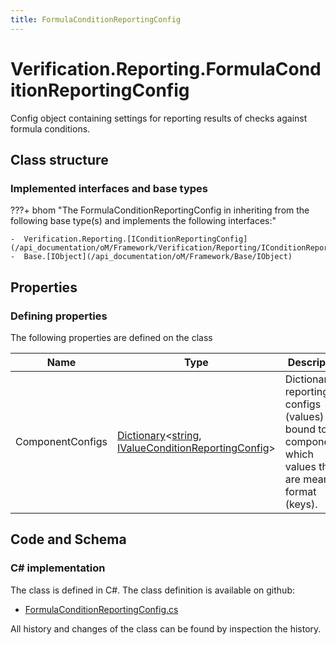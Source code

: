```yaml
---
title: FormulaConditionReportingConfig
---
```


# Verification.Reporting.FormulaConditionReportingConfig

Config object containing settings for reporting results of checks against formula conditions.

## Class structure

### Implemented interfaces and base types

???+ bhom "The FormulaConditionReportingConfig in inheriting from the following base type(s) and implements the following interfaces:"

    -  Verification.Reporting.[IConditionReportingConfig](/api_documentation/oM/Framework/Verification/Reporting/IConditionReportingConfig)
    -  Base.[IObject](/api_documentation/oM/Framework/Base/IObject)


## Properties



### Defining properties

The following properties are defined on the class

| Name             | Type             | Description      | Quantity         |
|------------------|------------------|------------------|------------------|
| ComponentConfigs | [Dictionary](https://learn.microsoft.com/en-us/dotnet/api/System.Collections.Generic.Dictionary-2?view=netstandard-2.0)&lt;[string](https://learn.microsoft.com/en-us/dotnet/api/System.String?view=netstandard-2.0), [IValueConditionReportingConfig](/api_documentation/oM/Framework/Verification/Reporting/IValueConditionReportingConfig)&gt; | Dictionary of reporting configs (values) bound to the components, which values they are meant to format (keys). | - |


## Code and Schema

### C# implementation

The class is defined in C#. The class definition is available on github:

- [FormulaConditionReportingConfig.cs](https://github.com/BHoM/BHoM/blob/develop/Verification_oM/Reporting\FormulaConditionReportingConfig.cs)

All history and changes of the class can be found by inspection the history.
